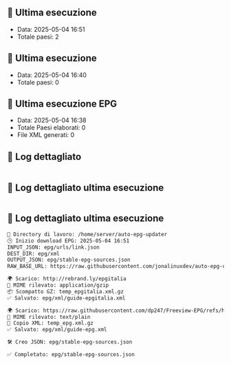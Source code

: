 ## 📜 Ultima esecuzione

- Data: 2025-05-04 16:51
- Totale paesi: 2

## 📝 Ultima esecuzione

- Data: 2025-05-04 16:40
- Totale paesi: 0

## 📅 Ultima esecuzione EPG

- Data: 2025-05-04 16:38
- Totale Paesi elaborati: 0
- File XML generati: 0

## 🧾 Log dettagliato

```bash
```

## 🧾 Log dettagliato ultima esecuzione

```bash
```

## 📜 Log dettagliato ultima esecuzione

```bash
📁 Directory di lavoro: /home/server/auto-epg-updater
🕒 Inizio download EPG: 2025-05-04 16:51
INPUT_JSON: epg/urls/link.json
DEST_DIR: epg/xml
OUTPUT_JSON: epg/stable-epg-sources.json
RAW_BASE_URL: https://raw.githubusercontent.com/jonalinuxdev/auto-epg-updater/refs/heads/main/epg/xml

🌍 Scarico: http://rebrand.ly/epgitalia
🔎 MIME rilevato: application/gzip
📦 Scompatto GZ: temp_epgitalia.xml.gz
✅ Salvato: epg/xml/guide-epgitalia.xml

🌍 Scarico: https://raw.githubusercontent.com/dp247/Freeview-EPG/refs/heads/master/epg.xml
🔎 MIME rilevato: text/plain
📄 Copio XML: temp_epg.xml.gz
✅ Salvato: epg/xml/guide-epg.xml

🛠️ Creo JSON: epg/stable-epg-sources.json

✅ Completato: epg/stable-epg-sources.json
```
